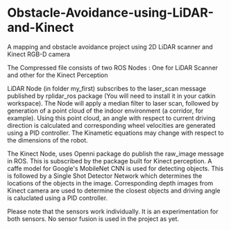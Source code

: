 # Obstacle-Avoidance-using-LiDAR-and-Kinect
A mapping and obstacle avoidance project using 2D LiDAR scanner and Kinect RGB-D camera 

The Compressed file consists of two ROS Nodes : One for LiDAR Scanner and other for the Kinect Perception

LiDAR Node (in folder my_first) subscribes to the laser_scan message published by rplidar_ros package 
(You will need to install it in your catkin workspace). The Node will apply a median filter to laser scan, followed by 
generation of a point cloud of the indoor environment (a corridor, for example). Using this point cloud, an angle with respect
to current driving direction is calculated and corresponding wheel velocities are generated using a PID controller.
The Kinametic equations may change with respect to the dimensions of the robot.

The Kinect Node, uses Openni package do publish the raw_image message in ROS. This is subscribed by the package built for Kinect
perception. A caffe model for Google's MobileNet CNN is used for detecting objects. This is followed by a Single Shot Detector 
Network which determines the locations of the objects in the image. Corresponding depth images from Kinect camera are used to 
determine the closest objects and driving angle is caluclated using a PID controller. 

Please note that the sensors work individually. It is an experimentation for both sensors. No sensor fusion is used in the
project as yet. 


